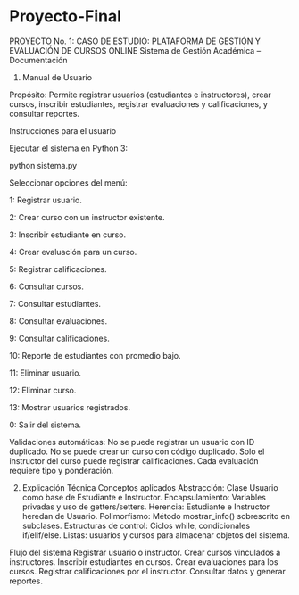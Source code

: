 # Proyecto-Final
PROYECTO No. 1: CASO DE ESTUDIO: PLATAFORMA DE GESTIÓN Y EVALUACIÓN DE CURSOS ONLINE
Sistema de Gestión Académica – Documentación
1. Manual de Usuario

Propósito:
Permite registrar usuarios (estudiantes e instructores), crear cursos, inscribir estudiantes, registrar evaluaciones y calificaciones, y consultar reportes.

Instrucciones para el usuario

Ejecutar el sistema en Python 3:

python sistema.py


Seleccionar opciones del menú:

1: Registrar usuario.

2: Crear curso con un instructor existente.

3: Inscribir estudiante en curso.

4: Crear evaluación para un curso.

5: Registrar calificaciones.

6: Consultar cursos.

7: Consultar estudiantes.

8: Consultar evaluaciones.

9: Consultar calificaciones.

10: Reporte de estudiantes con promedio bajo.

11: Eliminar usuario.

12: Eliminar curso.

13: Mostrar usuarios registrados.

0: Salir del sistema.


Validaciones automáticas:
No se puede registrar un usuario con ID duplicado.
No se puede crear un curso con código duplicado.
Solo el instructor del curso puede registrar calificaciones.
Cada evaluación requiere tipo y ponderación.


2. Explicación Técnica
Conceptos aplicados
Abstracción: Clase Usuario como base de Estudiante e Instructor.
Encapsulamiento: Variables privadas y uso de getters/setters.
Herencia: Estudiante e Instructor heredan de Usuario.
Polimorfismo: Método mostrar_info() sobrescrito en subclases.
Estructuras de control: Ciclos while, condicionales if/elif/else.
Listas: usuarios y cursos para almacenar objetos del sistema.


Flujo del sistema
Registrar usuario o instructor.
Crear cursos vinculados a instructores.
Inscribir estudiantes en cursos.
Crear evaluaciones para los cursos.
Registrar calificaciones por el instructor.
Consultar datos y generar reportes.



